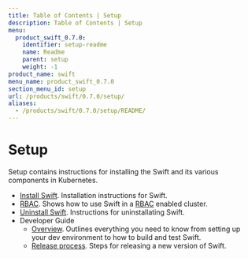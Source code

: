 ```yaml
---
title: Table of Contents | Setup
description: Table of Contents | Setup
menu:
  product_swift_0.7.0:
    identifier: setup-readme
    name: Readme
    parent: setup
    weight: -1
product_name: swift
menu_name: product_swift_0.7.0
section_menu_id: setup
url: /products/swift/0.7.0/setup/
aliases:
  - /products/swift/0.7.0/setup/README/
---
```


# Setup

Setup contains instructions for installing the Swift and its various components in Kubernetes.

- [Install Swift](/products/swift/0.7.0/setup/install). Installation instructions for Swift.
- [RBAC](/products/swift/0.7.0/setup/rbac). Shows how to use Swift in a [RBAC](https://kubernetes.io/docs/admin/authorization/rbac/) enabled cluster.
- [Uninstall Swift](/products/swift/0.7.0/setup/uninstall). Instructions for uninstallating Swift.
- Developer Guide
  - [Overview](/products/swift/0.7.0/setup/developer-guide/overview). Outlines everything you need to know from setting up your dev environment to how to build and test Swift.
  - [Release process](/products/swift/0.7.0/setup/developer-guide/release). Steps for releasing a new version of Swift.
